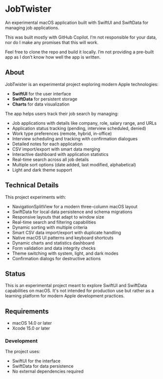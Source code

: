 # JobTwister

An experimental macOS application built with SwiftUI and SwiftData for managing job applications.


This was built mostly with GitHub Copilot. I’m not responsible for your data, nor do I make any promises that this will work.

Feel free to clone the repo and build it locally. I’m not providing a pre-built app as I don’t know how well the app is written.

## About

JobTwister is an experimental project exploring modern Apple technologies:
- **SwiftUI** for the user interface
- **SwiftData** for persistent storage
- **Charts** for data visualization

The app helps users track their job search by managing:
- Job applications with details like company, role, salary range, and URLs
- Application status tracking (pending, interview scheduled, denied)
- Work type preferences (remote, hybrid, in-office)
- Interview scheduling and tracking with confirmation dialogues
- Detailed notes for each application
- CSV import/export with smart data merging
- Interactive dashboard with application statistics
- Real-time search across all job details
- Multiple sort options (date added, last modified, alphabetical)
- Light and dark theme support

## Technical Details

This project experiments with:
- NavigationSplitView for a modern three-column macOS layout
- SwiftData for local data persistence and schema migrations
- Responsive layouts that adapt to window size
- Real-time search and filtering capabilities
- Dynamic sorting with multiple criteria
- Smart CSV data import/export with duplicate handling
- Native macOS UI patterns and keyboard shortcuts
- Dynamic charts and statistics dashboard
- Form validation and data integrity checks
- Theme switching with system, light, and dark modes
- Confirmation dialogs for destructive actions

## Status

This is an experimental project meant to explore SwiftUI and SwiftData capabilities on macOS. It's not intended for production use but rather as a learning platform for modern Apple development practices.

## Requirements

- macOS 14.0 or later
- Xcode 15.0 or later

### Development
The project uses:
- SwiftUI for the interface
- SwiftData for data persistence
- No external dependencies required
